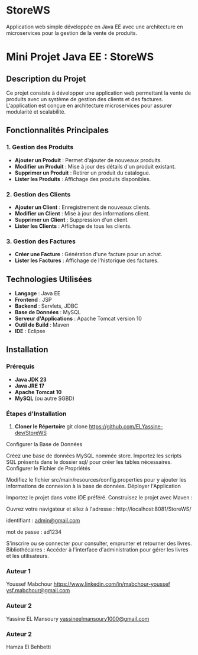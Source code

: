 # StoreWS
Application web simple développée en Java EE avec une architecture en microservices pour la gestion de la vente de produits.

# Mini Projet Java EE : StoreWS

## Description du Projet

Ce projet consiste à développer une application web permettant la vente de produits avec un système de gestion des clients et des factures. L'application est conçue en architecture microservices pour assurer modularité et scalabilité.

## Fonctionnalités Principales

### 1. Gestion des Produits
- **Ajouter un Produit** : Permet d'ajouter de nouveaux produits.
- **Modifier un Produit** : Mise à jour des détails d'un produit existant.
- **Supprimer un Produit** : Retirer un produit du catalogue.
- **Lister les Produits** : Affichage des produits disponibles.

### 2. Gestion des Clients
- **Ajouter un Client** : Enregistrement de nouveaux clients.
- **Modifier un Client** : Mise à jour des informations client.
- **Supprimer un Client** : Suppression d'un client.
- **Lister les Clients** : Affichage de tous les clients.

### 3. Gestion des Factures
- **Créer une Facture** : Génération d'une facture pour un achat.
- **Lister les Factures** : Affichage de l'historique des factures.

## Technologies Utilisées

- **Langage** : Java EE
- **Frontend** : JSP
- **Backend** : Servlets, JDBC
- **Base de Données** : MySQL
- **Serveur d'Applications** : Apache Tomcat version 10
- **Outil de Build** : Maven
- **IDE** : Eclipse

## Installation

### Prérequis

- **Java JDK 23**
- **Java JRE 17**
- **Apache Tomcat 10** 
- **MySQL** (ou autre SGBD)

### Étapes d'Installation

1. **Cloner le Répertoire**
   git clone https://github.com/ELYassine-dev/StoreWS

Configurer la Base de Données

Créez une base de données MySQL nommée store.
Importez les scripts SQL présents dans le dossier sql/ pour créer les tables nécessaires.
Configurer le Fichier de Propriétés

Modifiez le fichier src/main/resources/config.properties pour y ajouter les informations de connexion à la base de données.
Déployer l'Application

Importez le projet dans votre IDE préféré.
Construisez le projet avec Maven :


Ouvrez votre navigateur et allez à l'adresse : http://localhost:8081/StoreWS/

identifiant : admin@gmail.com

mot de passe : ad1234

S'inscrire ou se connecter pour consulter, emprunter et retourner des livres.
Bibliothécaires :
Accéder à l'interface d'administration pour gérer les livres et les utilisateurs.

### Auteur 1

Youssef Mabchour
https://www.linkedin.com/in/mabchour-youssef
ysf.mabchour@gmail.com

### Auteur 2

Yassine EL Mansoury 
yassineelmansoury1000@gmail.com 

### Auteur 2

Hamza El Behbetti 
